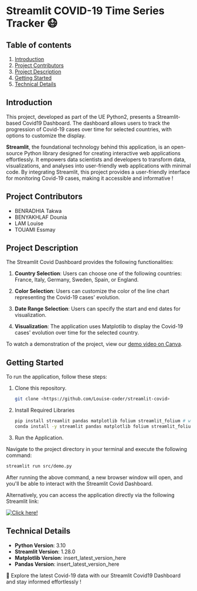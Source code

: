 # Streamlit COVID-19 Time Series Tracker 😷

## Table of contents
1. [Introduction](#introduction)
2. [Project Contributors](#project-contributors)
3. [Project Description](#project-description)
4. [Getting Started](#getting-started)
5. [Technical Details](#technical-details)


## Introduction
This project, developed as part of the UE Python2, presents a Streamlit-based Covid19 Dashboard. The dashboard allows users to track the progression of Covid-19 cases over time for selected countries, with options to customize the display. 

**Streamlit**, the foundational technology behind this application, is an open-source Python library designed for creating interactive web applications effortlessly. It empowers data scientists and developers to transform data, visualizations, and analyses into user-friendly web applications with minimal code. By integrating Streamlit, this project provides a user-friendly interface for monitoring Covid-19 cases, making it accessible and informative !

## Project Contributors
- BENRADHIA Takwa
- BENYAKHLAF Dounia
- LAM Louise
- TOUAMI Essmay

## Project Description
The Streamlit Covid Dashboard provides the following functionalities:

1. **Country Selection**: Users can choose one of the following countries: France, Italy, Germany, Sweden, Spain, or England.

2. **Color Selection**: Users can customize the color of the line chart representing the Covid-19 cases' evolution.

3. **Date Range Selection**: Users can specify the start and end dates for visualization.

4. **Visualization**: The application uses Matplotlib to display the Covid-19 cases' evolution over time for the selected country.

To watch a demonstration of the project, view our [demo video on Canva](https://www.canva.com/design/DAFy1Cxgkag/GLL2fKyUclNy0Ky3sJCWDw/edit?utm_content=DAFy1Cxgkag&utm_campaign=designshare&utm_medium=link2&utm_source=sharebutton).


## Getting Started
To run the application, follow these steps:

1. Clone this repository.
   ```bash
   git clone <https://github.com/Louise-coder/streamlit-covid>
   ```

2. Install Required Libraries
    ```bash
    pip install streamlit pandas matplotlib folium streamlit_folium # with pip
    conda install -y streamlit pandas matplotlib folium streamlit_folium # with conda mais tout marche pas...
    ```
3. Run the Application.

Navigate to the project directory in your terminal and execute the following command:
```bash 
streamlit run src/demo.py
```
After running the above command, a new browser window will open, and you'll be able to interact with the Streamlit Covid Dashboard.

Alternatively, you can access the application directly via the following Streamlit link: 

[![Click here!](https://img.shields.io/badge/Click%20here%21-Open%20Streamlit%20Covid%20Dashboard-blue?style=for-the-badge)](https://your-streamlit-app-link-here)




## Technical Details

- **Python Version**: 3.10
- **Streamlit Version**: 1.28.0
- **Matplotlib Version**: insert_latest_version_here
- **Pandas Version**: insert_latest_version_here



👋 Explore the latest Covid-19 data with our Streamlit Covid19 Dashboard and stay informed effortlessly !

